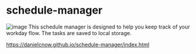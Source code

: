 # schedule-manager
![image](https://user-images.githubusercontent.com/105885467/176585145-ef63d2c5-6cf0-49fb-b8b9-022c3e2a4a09.png)
This schedule manager is designed to help you keep track of your workday flow. The tasks are saved to local storage.

https://danielcnow.github.io/schedule-manager/index.html
